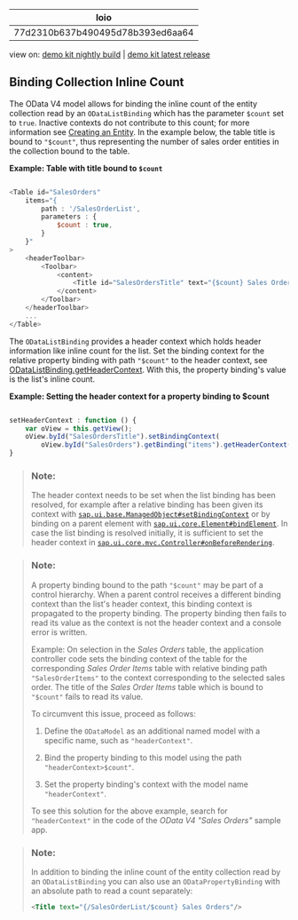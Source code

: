 <!-- loio77d2310b637b490495d78b393ed6aa64 -->

| loio |
| -----|
| 77d2310b637b490495d78b393ed6aa64 |

<div id="loio">

view on: [demo kit nightly build](https://sdk.openui5.org/nightly/#/topic/77d2310b637b490495d78b393ed6aa64) | [demo kit latest release](https://sdk.openui5.org/topic/77d2310b637b490495d78b393ed6aa64)</div>

## Binding Collection Inline Count

The OData V4 model allows for binding the inline count of the entity collection read by an `ODataListBinding` which has the parameter `$count` set to `true`. Inactive contexts do not contribute to this count; for more information see [Creating an Entity](Creating_an_Entity_c9723f8.md). In the example below, the table title is bound to `"$count"`, thus representing the number of sales order entities in the collection bound to the table.

**Example: Table with title bound to `$count`**

```js

<Table id="SalesOrders"
    items="{
        path : '/SalesOrderList',
        parameters : {
            $count : true,
        }
    }"
>
    <headerToolbar>
        <Toolbar>
            <content>
                <Title id="SalesOrdersTitle" text="{$count} Sales Orders"/>
            </content>
        </Toolbar>
    </headerToolbar>
    ...
</Table>
```

The `ODataListBinding` provides a header context which holds header information like inline count for the list. Set the binding context for the relative property binding with path `"$count"` to the header context, see [ODataListBinding.getHeaderContext](https://sdk.openui5.org/api/sap.ui.model.odata.v4.ODataListBinding.getHeaderContext). With this, the property binding's value is the list's inline count.

**Example: Setting the header context for a property binding to $count**

```js

setHeaderContext : function () {
    var oView = this.getView();
    oView.byId("SalesOrdersTitle").setBindingContext(
        oView.byId("SalesOrders").getBinding("items").getHeaderContext());
}
```

> ### Note:  
> The header context needs to be set when the list binding has been resolved, for example after a relative binding has been given its context with [`sap.ui.base.ManagedObject#setBindingContext`](https://sdk.openui5.org/api/sap.ui.base.ManagedObject/methods/setBindingContext) or by binding on a parent element with [`sap.ui.core.Element#bindElement`](https://sdk.openui5.org/api/sap.ui.core.Element/methods/bindElement). In case the list binding is resolved initially, it is sufficient to set the header context in [`sap.ui.core.mvc.Controller#onBeforeRendering`](https://sdk.openui5.org/api/sap.ui.core.mvc.Controller/methods/onBeforeRendering).

> ### Note:  
> A property binding bound to the path `"$count"` may be part of a control hierarchy. When a parent control receives a different binding context than the list's header context, this binding context is propagated to the property binding. The property binding then fails to read its value as the context is not the header context and a console error is written.
> 
> Example: On selection in the *Sales Orders* table, the application controller code sets the binding context of the table for the corresponding *Sales Order Items* table with relative binding path `"SalesOrderItems"` to the context corresponding to the selected sales order. The title of the *Sales Order Items* table which is bound to `"$count"` fails to read its value.
> 
> To circumvent this issue, proceed as follows:
> 
> 1.  Define the `ODataModel` as an additional named model with a specific name, such as `"headerContext"`.
> 
> 2.  Bind the property binding to this model using the path `"headerContext>$count"`.
> 
> 3.  Set the property binding's context with the model name `"headerContext"`.
> 
> 
> To see this solution for the above example, search for `"headerContext"` in the code of the *OData V4 "Sales Orders"* sample app.

> ### Note:  
> In addition to binding the inline count of the entity collection read by an `ODataListBinding` you can also use an `ODataPropertyBinding` with an absolute path to read a count separately:
> 
> ```xml
> <Title text="{/SalesOrderList/$count} Sales Orders"/>
> ```

